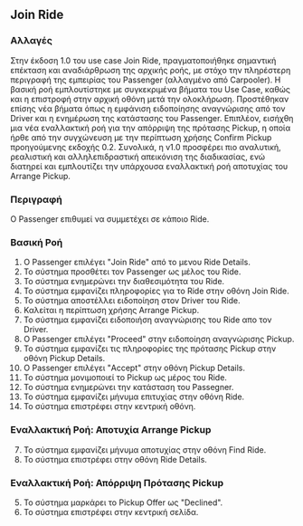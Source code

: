 ## Join Ride
### Αλλαγές
Στην έκδοση 1.0 του use case Join Ride, πραγματοποιήθηκε σημαντική επέκταση και αναδιάρθρωση της αρχικής ροής, με στόχο την πληρέστερη περιγραφή της εμπειρίας του Passenger (αλλαγμένο από Carpooler). Η βασική ροή εμπλουτίστηκε με συγκεκριμένα βήματα του Use Case, καθώς και η επιστροφή στην αρχική οθόνη μετά την ολοκλήρωση. Προστέθηκαν επίσης νέα βήματα όπως η εμφάνιση ειδοποίησης αναγνώρισης από τον Driver και η ενημέρωση της κατάστασης του Passenger. Επιπλέον, εισήχθη μια νέα εναλλακτική ροή για την απόρριψη της πρότασης Pickup, η οποία ήρθε από την συγχώνευση με την περίπτωση χρήσης Confirm Pickup προηγούμενης εκδοχής 0.2. Συνολικά, η v1.0 προσφέρει πιο αναλυτική, ρεαλιστική και αλληλεπιδραστική απεικόνιση της διαδικασίας, ενώ διατηρεί και εμπλουτίζει την υπάρχουσα εναλλακτική ροή αποτυχίας του Arrange Pickup.
### Περιγραφή

Ο Passenger επιθυμεί να συμμετέχει σε κάποιο Ride.

### Βασική Ροή

1. Ο Passenger επιλέγει "Join Ride" από τo μενου Ride Details.
2. Το σύστημα προσθέτει τον Passenger ως μέλος του Ride.
3. Το σύστημα ενημερώνει την διαθεσιμότητα του Ride.
4. Το σύστημα εμφανίζει πληροφορίες για το Ride στην οθόνη Join Ride.
5. Το σύστημα αποστέλλει ειδοποίηση στον Driver του Ride.
6. Καλείται η περίπτωση χρήσης Arrange Pickup.
7. Το σύστημα εμφανίζει ειδοποιήση αναγνώρισης του Ride απο τον Driver.
8. O Passenger επιλέγει "Proceed" στην ειδοποίηση αναγνώρισης Pickup.
9. Το σύστημα εμφανίζει τις πληροφορίες της πρότασης Pickup στην οθόνη Pickup Details.
10. O Passenger επιλέγει "Accept" στην οθόνη Pickup Details.
12. Το σύστημα μονιμοποιεί το Pickup ως μέρος του Ride.
13. Το σύστημα ενημερώνει την κατάσταση του Passegner.
14. Το σύστημα εμφανίζει μήνυμα επιτυχίας στην οθόνη Ride.
15. Το σύστημα επιστρέφει στην κεντρική οθόνη.

### Εναλλακτική Ροή: Αποτυχία Arrange Pickup

7. Το σύστημα εμφανίζει μήνυμα αποτυχίας στην οθόνη Find Ride.
8. Το σύστημα επιστρέφει στην οθόνη Ride Details.

### Εναλλακτική Ροή: Απόρριψη Πρότασης Pickup

5. Το σύστημα μαρκάρει το Pickup Offer ως "Declined".
6. Το σύστημα επιστρέφει στην κεντρική σελίδα.
